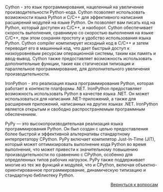 Cython - это язык программирования, нацеленный на увеличение производительности Python-кода. Cython позволяет
использовать возможности языка Python и C/C++ для эффективного написания расширений модулей на языке Python. Он
позволяет вам писать код на Python, который доступен из C/C++, и наоборот. Cython обеспечивает скорость выполнения,
сравнимую со скоростью выполнения на языке C/C++, при этом сохраняя простоту и удобство использования языка Python.
Cython compiler компилирует исходный код в C/C++ и затем переводит его в машинный код, что дает быстрый доступ к
низкоуровневым ресурсам операционной системы, таким как память и ввод-вывод. Cython также предоставляет возможность
использовать дополнительные функции, такие как статическая типизация и параллельное программирование, для
дополнительного увеличения производительности.

IronPython - это реализация языка программирования Python, которая работает в контексте платформы .NET. IronPython
предоставляет возможность использовать Python в качестве языка .NET. Он может использоваться для написания
.NET-приложений, а также для расширения приложений, написанных на других языках .NET. IronPython является открытым и
свободно распространяемым программным обеспечением.

PyPy — это высокопроизводительная реализация языка программирования Python. Он был создан с целью предоставления более
быстрой и эффективной альтернативы стандартному интерпретатору CPython. PyPy включает компилятор Just-In-Time (JIT),
который может оптимизировать выполнение кода Python во время выполнения, что может привести к значительному повышению
производительности по сравнению с CPython, особенно для определенных типов рабочих нагрузок. PyPy также поддерживает
многие из тех же функций и модулей, что и CPython, включая объектно-ориентированное программирование, динамическую
типизацию и стандартную библиотеку Python.

<div align="right">

[Вернуться к вопросам](../Вопросы.md)

</div>
